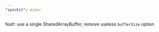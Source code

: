 ```yaml
---
"synckit": minor
---
```


feat!: use a single SharedArrayBuffer, remove useless `bufferSize` option
